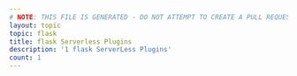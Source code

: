 ```yaml
---
# NOTE: THIS FILE IS GENERATED - DO NOT ATTEMPT TO CREATE A PULL REQUEST TO UPDATE THE DATA. 
layout: topic
topic: flask
title: flask Serverless Plugins
description: '1 flask ServerLess Plugins'
count: 1
---
```


